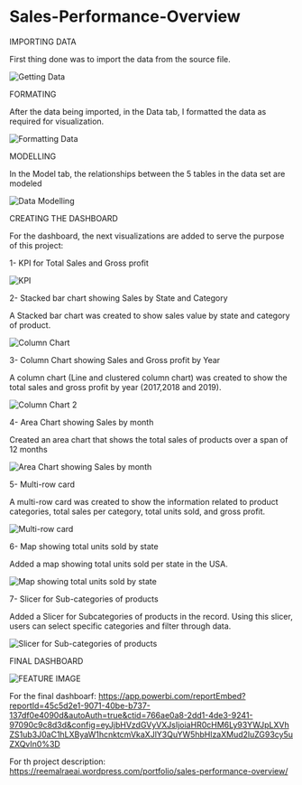 # Sales-Performance-Overview

IMPORTING DATA

First thing done was to import the data from the source file.

![Getting Data](https://user-images.githubusercontent.com/71211875/126684651-9069c169-7ce9-483b-8510-55896feb71d5.GIF)

FORMATING

After the data being imported, in the Data tab, I formatted the data as required for visualization.

![Formatting Data ](https://user-images.githubusercontent.com/71211875/126684708-1c9d24c0-645e-4479-907a-78392e3dcf67.GIF)

MODELLING

In the Model tab, the relationships between the 5 tables in the data set are modeled  

![Data Modelling](https://user-images.githubusercontent.com/71211875/126684768-5cfa3a62-8c02-4ccb-9404-781c6bbac010.GIF)

CREATING THE DASHBOARD

For the dashboard, the next visualizations are added to serve the purpose of this project:

1- KPI for Total Sales and Gross profit

![KPI](https://user-images.githubusercontent.com/71211875/126684811-2cbbaa4a-0024-44ad-a8ff-2b30cc474c7b.GIF)


2- Stacked bar chart showing Sales by State and Category

A Stacked bar chart was created to show sales value by state and category of product.

![Column Chart](https://user-images.githubusercontent.com/71211875/126684896-c1fc7a9f-bd9e-4eee-a2b7-1c1d3badd5c5.GIF)


3- Column Chart showing Sales and Gross profit by Year

A column chart (Line and clustered column chart) was created to show the total sales and gross profit by year (2017,2018 and 2019).

![Column Chart 2](https://user-images.githubusercontent.com/71211875/126684957-65ba8b5e-bf83-4b64-b41c-b1f04856bb2d.GIF)


4- Area Chart showing Sales by month

Created an area chart that shows the total sales of products over a span of 12 months

![Area Chart showing Sales by month](https://user-images.githubusercontent.com/71211875/126685013-0cd8ed3f-4110-4609-bc61-676fb1d10182.GIF)


5- Multi-row card

A multi-row card was created to show the information related to product categories, total sales per category, total units sold, and gross profit.

![Multi-row card](https://user-images.githubusercontent.com/71211875/126685065-05da2116-6d3f-4969-9f7e-e7e1de1e2e0d.GIF)


6- Map showing total units sold by state

Added a map showing total units sold per state in the USA.

![Map showing total units sold by state](https://user-images.githubusercontent.com/71211875/126685119-efd36d2f-fd87-417b-bf10-e24e0e402617.GIF)


7- Slicer for Sub-categories of products

Added a Slicer for Subcategories of products in the record. Using this slicer, users can select specific categories and filter through data.

![Slicer for Sub-categories of products](https://user-images.githubusercontent.com/71211875/126685178-82cc3322-c6ba-4620-9e49-81e86ef420dc.GIF)

FINAL DASHBOARD

![FEATURE IMAGE](https://user-images.githubusercontent.com/71211875/126685232-e4698bd0-1a36-4068-a454-f089a57e4334.GIF)

For the final dashboarf: https://app.powerbi.com/reportEmbed?reportId=45c5d2e1-9071-40be-b737-137df0e4090d&autoAuth=true&ctid=766ae0a8-2dd1-4de3-9241-97090c9c8d3d&config=eyJjbHVzdGVyVXJsIjoiaHR0cHM6Ly93YWJpLXVhZS1ub3J0aC1hLXByaW1hcnktcmVkaXJlY3QuYW5hbHlzaXMud2luZG93cy5uZXQvIn0%3D 

For th project description: https://reemalraeai.wordpress.com/portfolio/sales-performance-overview/ 




